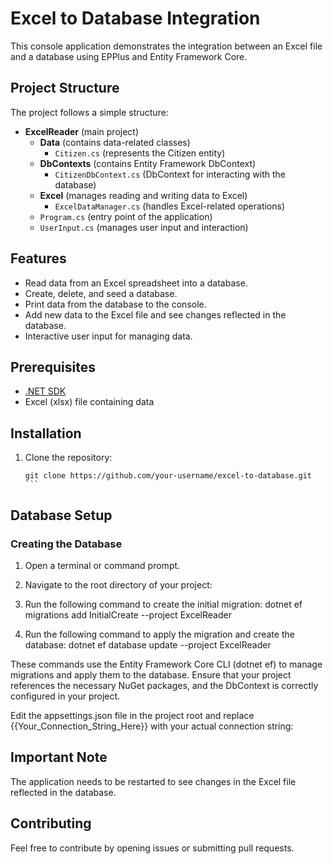 # Excel to Database Integration

This console application demonstrates the integration between an Excel file and a database using EPPlus and Entity Framework Core.

## Project Structure

The project follows a simple structure:

- **ExcelReader** (main project)
  - **Data** (contains data-related classes)
    - `Citizen.cs` (represents the Citizen entity)
  - **DbContexts** (contains Entity Framework DbContext)
    - `CitizenDbContext.cs` (DbContext for interacting with the database)
  - **Excel** (manages reading and writing data to Excel)
    - `ExcelDataManager.cs` (handles Excel-related operations)
  - `Program.cs` (entry point of the application)
  - `UserInput.cs` (manages user input and interaction)

## Features

- Read data from an Excel spreadsheet into a database.
- Create, delete, and seed a database.
- Print data from the database to the console.
- Add new data to the Excel file and see changes reflected in the database.
- Interactive user input for managing data.

## Prerequisites

- [.NET SDK](https://dotnet.microsoft.com/download)
- Excel (xlsx) file containing data

## Installation

1. Clone the repository:

   ```
   git clone https://github.com/your-username/excel-to-database.git	```
   
## Database Setup

### Creating the Database

1. Open a terminal or command prompt.

2. Navigate to the root directory of your project:

3. Run the following command to create the initial migration:
dotnet ef migrations add InitialCreate --project ExcelReader

4. Run the following command to apply the migration and create the database:
dotnet ef database update --project ExcelReader

These commands use the Entity Framework Core CLI (dotnet ef) to manage migrations and apply them to the database. 
Ensure that your project references the necessary NuGet packages, 
and the DbContext is correctly configured in your project.
   
Edit the appsettings.json file in the project root and replace {{Your_Connection_String_Here}} 
with your actual connection string:

##  Important Note
The application needs to be restarted to see changes in the Excel file reflected in the database.

## Contributing
Feel free to contribute by opening issues or submitting pull requests.